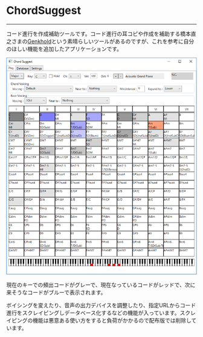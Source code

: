 # ChordSuggest
---

コード進行を作成補助ツールです。コード進行の耳コピや作成を補助する橋本直之さまの[Genkhold](http://www6.plala.or.jp/nyk/Genkhord.html)という素晴らしいツールがあるのですが、これを参考に自分のほしい機能を追加したアプリケーションです。

![画像](chord.png)

現在のキーでの頻出コードがグレーで、現在なっているコードがレッドで、次に来そうなコードがブルーで表示されます。

ボイシングを変えたり、音声の出力デバイスを調整したり、指定URLからコード進行をスクレイピングしデータベース化するなどの機能が入っています。スクレイピングの機能は悪意ある使い方をすると負荷がかかるので配布版では削除しています。
